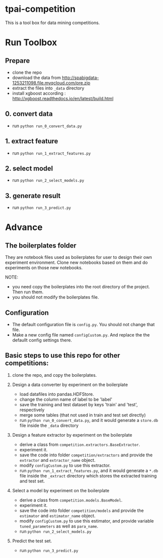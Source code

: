 # tpai-competition
This is a tool box for data mining competitions.

# Run Toolbox
## Prepare 
- clone the repo
- download the data from http://spabigdata-1253211098.file.myqcloud.com/pre.zip
- extract the files into `_data` directory
- install xgboost according : http://xgboost.readthedocs.io/en/latest/build.html

## 0. convert data
- run `python run_0_convert_data.py`

## 1. extract feature
- run `python run_1_extract_features.py`

## 2. select model
- run `python run_2_select_models.py`

## 3. generate result
- run `python run_3_predict.py`

# Advance

## The boilerplates folder
They are notebook files used as boilerplates for user to design their own
experiment environment. Clone new notebooks based on them and do experiments on
those new notebooks.

NOTE: 
- you need copy the boilerplates into the root directory of the project. Then
  run them.
- you should not modify the boilerplates file.

## Configuration
- The default configuration file is `config.py`. You should not change that
  file.
- Make a new config file named `configCustom.py`. And replace the the defaullt
  config settings there.

## Basic steps to use this repo for other competitions:
1. clone the repo, and copy the boilerplates.
2. Design a data converter by experiment on the boilerplate
   - load datafiles into pandas.HDFStore. 
   - change the column name of label to be 'label'
   - save the training and test dataset by keys 'train' and 'test', respectively
   - merge some tables (that not used in train and test set directly)
   - run `python run_0_convert_data.py`, and it would generate a `store.db` file
     inside the `_data` directory
   
3. Design a feature extractor by experiment on the boilerplate
   - derive a class from `competition.extractors.BaseExtractor`.
   - experiment it.
   - save the code into folder `competition/extractors` and provide the
     `extractor` and `extractor_name` object.
   - modify `configCustom.py` to use this extractor.
   - run `python run_1_extract_features.py`, and it would generate a `*.db` file
     inside the `_extract` directory which stores the extracted training and
     test set.
   
4. Select a model by experiment on the boilerplate
   - derive a class from `competition.models.BaseModel`.
   - experiment it.
   - save the code into folder `competition/models` and provide the `estimator`
     and `estimator_name` object.
   - modify `configCustom.py` to use this estimator, and provide variable
     `tuned_parameters` as well as `para_name`.
   - run `python run_2_select_models.py`

5. Predict the test set.
   - run `python run_3_predict.py`

